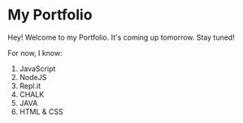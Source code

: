 # My Portfolio

Hey! Welcome to my Portfolio. It's coming up tomorrow. Stay tuned!

For now, I know:

1. JavaScript
2. NodeJS
3. Repl.it
4. CHALK
5. JAVA
6. HTML & CSS
